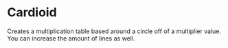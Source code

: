 # Cardioid
Creates a multiplication table based around a circle off of a multiplier value. You can increase the amount of lines as well.
